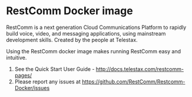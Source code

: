 # RestComm Docker image

RestComm is a next generation Cloud Communications Platform to rapidly build voice, video, and messaging applications, using mainstream development skills. Created by the people at Telestax.


Using the RestComm docker image makes running RestComm easy and intuitive.

1. See the Quick Start User Guide - http://docs.telestax.com/restcomm-pages/
2. Please report any issues at https://github.com/RestComm/Restcomm-Docker/issues

